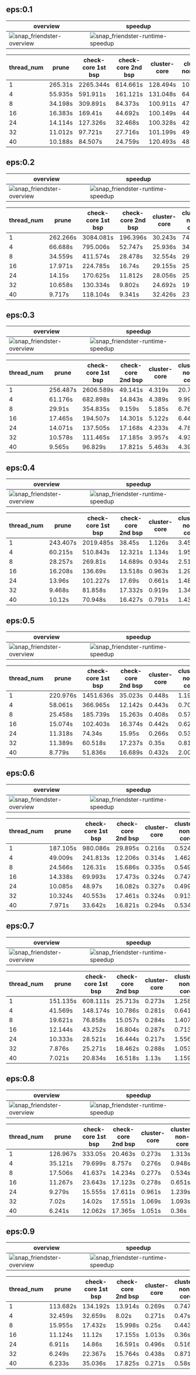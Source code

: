 ## eps:0.1

overview | speedup
--- | ---
![snap_friendster-overview](../../figures/scalability_new1_better_pruning/snap_friendster-eps:0.1-min_pts:5-overview.png) | ![snap_friendster-runtime-speedup](../../figures/scalability_new1_better_pruning/snap_friendster-eps:0.1-min_pts:5-runtime-speedup.png)

thread_num | prune | check-core 1st bsp | check-core 2nd bsp | cluster-core | cluster-non-core | total | total speedup
--- | --- | --- | --- | --- | --- | --- | ---
1 | 265.31s | 2265.344s | 614.661s | 128.494s | 106.127s | 3379.957s | 1.000
4 | 55.935s | 591.911s | 161.121s | 131.048s | 64.212s | 1004.249s | 3.366
8 | 34.198s | 309.891s | 84.373s | 100.911s | 47.237s | 576.614s | 5.862
16 | 16.383s | 169.41s | 44.692s | 100.149s | 44.78s | 375.418s | 9.003
24 | 14.114s | 127.326s | 32.468s | 100.328s | 42.797s | 317.045s | 10.661
32 | 11.012s | 97.721s | 27.716s | 101.199s | 49.848s | 287.503s | 11.756
40 | 10.188s | 84.507s | 24.759s | 120.493s | 48.982s | 288.937s | 11.698

## eps:0.2

overview | speedup
--- | ---
![snap_friendster-overview](../../figures/scalability_new1_better_pruning/snap_friendster-eps:0.2-min_pts:5-overview.png) | ![snap_friendster-runtime-speedup](../../figures/scalability_new1_better_pruning/snap_friendster-eps:0.2-min_pts:5-runtime-speedup.png)

thread_num | prune | check-core 1st bsp | check-core 2nd bsp | cluster-core | cluster-non-core | total | total speedup
--- | --- | --- | --- | --- | --- | --- | ---
1 | 262.266s | 3084.081s | 196.396s | 30.243s | 74.119s | 3647.116s | 1.000
4 | 66.688s | 795.006s | 52.747s | 25.936s | 34.416s | 974.798s | 3.741
8 | 34.559s | 411.574s | 28.478s | 32.554s | 29.442s | 536.611s | 6.797
16 | 17.971s | 224.785s | 16.74s | 29.155s | 25.265s | 313.928s | 11.618
24 | 14.15s | 170.625s | 11.812s | 28.056s | 25.565s | 250.219s | 14.576
32 | 10.658s | 130.334s | 9.802s | 24.692s | 19.66s | 195.159s | 18.688
40 | 9.717s | 118.104s | 9.341s | 32.426s | 23.665s | 193.264s | 18.871

## eps:0.3

overview | speedup
--- | ---
![snap_friendster-overview](../../figures/scalability_new1_better_pruning/snap_friendster-eps:0.3-min_pts:5-overview.png) | ![snap_friendster-runtime-speedup](../../figures/scalability_new1_better_pruning/snap_friendster-eps:0.3-min_pts:5-runtime-speedup.png)

thread_num | prune | check-core 1st bsp | check-core 2nd bsp | cluster-core | cluster-non-core | total | total speedup
--- | --- | --- | --- | --- | --- | --- | ---
1 | 256.487s | 2606.589s | 49.141s | 4.319s | 20.758s | 2937.298s | 1.000
4 | 61.176s | 682.898s | 14.843s | 4.389s | 9.998s | 773.31s | 3.798
8 | 29.91s | 354.835s | 9.159s | 5.185s | 6.763s | 405.855s | 7.237
16 | 17.465s | 194.507s | 14.301s | 5.122s | 6.44s | 237.841s | 12.350
24 | 14.071s | 137.505s | 17.168s | 4.233s | 4.782s | 177.762s | 16.524
32 | 10.578s | 111.465s | 17.185s | 3.957s | 4.932s | 148.143s | 19.827
40 | 9.565s | 96.829s | 17.821s | 5.463s | 4.396s | 134.076s | 21.908

## eps:0.4

overview | speedup
--- | ---
![snap_friendster-overview](../../figures/scalability_new1_better_pruning/snap_friendster-eps:0.4-min_pts:5-overview.png) | ![snap_friendster-runtime-speedup](../../figures/scalability_new1_better_pruning/snap_friendster-eps:0.4-min_pts:5-runtime-speedup.png)

thread_num | prune | check-core 1st bsp | check-core 2nd bsp | cluster-core | cluster-non-core | total | total speedup
--- | --- | --- | --- | --- | --- | --- | ---
1 | 243.407s | 2019.485s | 38.45s | 1.126s | 3.451s | 2305.922s | 1.000
4 | 60.215s | 510.843s | 12.321s | 1.134s | 1.952s | 586.468s | 3.932
8 | 28.257s | 269.81s | 14.689s | 0.934s | 2.519s | 316.212s | 7.292
16 | 16.208s | 136.69s | 13.518s | 0.963s | 1.298s | 168.68s | 13.670
24 | 13.96s | 101.227s | 17.69s | 0.661s | 1.48s | 135.019s | 17.079
32 | 9.468s | 81.858s | 17.332s | 0.919s | 1.348s | 110.929s | 20.787
40 | 10.12s | 70.948s | 16.427s | 0.791s | 1.431s | 99.72s | 23.124

## eps:0.5

overview | speedup
--- | ---
![snap_friendster-overview](../../figures/scalability_new1_better_pruning/snap_friendster-eps:0.5-min_pts:5-overview.png) | ![snap_friendster-runtime-speedup](../../figures/scalability_new1_better_pruning/snap_friendster-eps:0.5-min_pts:5-runtime-speedup.png)

thread_num | prune | check-core 1st bsp | check-core 2nd bsp | cluster-core | cluster-non-core | total | total speedup
--- | --- | --- | --- | --- | --- | --- | ---
1 | 220.976s | 1451.636s | 35.023s | 0.448s | 1.194s | 1709.281s | 1.000
4 | 58.061s | 366.965s | 12.142s | 0.443s | 0.708s | 438.322s | 3.900
8 | 25.458s | 185.739s | 15.263s | 0.408s | 0.57s | 227.441s | 7.515
16 | 15.074s | 102.403s | 16.374s | 0.442s | 0.623s | 134.919s | 12.669
24 | 11.318s | 74.34s | 15.95s | 0.266s | 0.531s | 102.407s | 16.691
32 | 11.389s | 60.518s | 17.237s | 0.35s | 0.81s | 90.307s | 18.927
40 | 8.779s | 51.836s | 16.689s | 0.432s | 2.005s | 79.745s | 21.434

## eps:0.6

overview | speedup
--- | ---
![snap_friendster-overview](../../figures/scalability_new1_better_pruning/snap_friendster-eps:0.6-min_pts:5-overview.png) | ![snap_friendster-runtime-speedup](../../figures/scalability_new1_better_pruning/snap_friendster-eps:0.6-min_pts:5-runtime-speedup.png)

thread_num | prune | check-core 1st bsp | check-core 2nd bsp | cluster-core | cluster-non-core | total | total speedup
--- | --- | --- | --- | --- | --- | --- | ---
1 | 187.105s | 980.086s | 29.895s | 0.216s | 0.524s | 1197.83s | 1.000
4 | 49.009s | 241.813s | 12.206s | 0.314s | 1.462s | 304.807s | 3.930
8 | 24.566s | 126.31s | 15.686s | 0.335s | 0.549s | 167.45s | 7.153
16 | 14.338s | 69.993s | 17.473s | 0.324s | 0.747s | 102.879s | 11.643
24 | 10.085s | 48.97s | 16.082s | 0.327s | 0.499s | 75.965s | 15.768
32 | 10.324s | 40.553s | 17.461s | 0.324s | 0.913s | 69.578s | 17.216
40 | 7.971s | 33.642s | 16.821s | 0.294s | 0.534s | 59.264s | 20.212

## eps:0.7

overview | speedup
--- | ---
![snap_friendster-overview](../../figures/scalability_new1_better_pruning/snap_friendster-eps:0.7-min_pts:5-overview.png) | ![snap_friendster-runtime-speedup](../../figures/scalability_new1_better_pruning/snap_friendster-eps:0.7-min_pts:5-runtime-speedup.png)

thread_num | prune | check-core 1st bsp | check-core 2nd bsp | cluster-core | cluster-non-core | total | total speedup
--- | --- | --- | --- | --- | --- | --- | ---
1 | 151.135s | 608.111s | 25.713s | 0.273s | 1.258s | 786.493s | 1.000
4 | 41.569s | 148.174s | 10.786s | 0.281s | 0.641s | 201.454s | 3.904
8 | 19.621s | 76.858s | 15.057s | 0.284s | 1.407s | 113.23s | 6.946
16 | 12.144s | 43.252s | 16.804s | 0.287s | 0.713s | 73.204s | 10.744
24 | 10.333s | 28.521s | 16.444s | 0.217s | 1.556s | 57.074s | 13.780
32 | 7.876s | 25.271s | 18.462s | 0.288s | 1.053s | 52.953s | 14.853
40 | 7.021s | 20.834s | 16.518s | 1.13s | 1.159s | 46.665s | 16.854

## eps:0.8

overview | speedup
--- | ---
![snap_friendster-overview](../../figures/scalability_new1_better_pruning/snap_friendster-eps:0.8-min_pts:5-overview.png) | ![snap_friendster-runtime-speedup](../../figures/scalability_new1_better_pruning/snap_friendster-eps:0.8-min_pts:5-runtime-speedup.png)

thread_num | prune | check-core 1st bsp | check-core 2nd bsp | cluster-core | cluster-non-core | total | total speedup
--- | --- | --- | --- | --- | --- | --- | ---
1 | 126.967s | 333.05s | 20.463s | 0.273s | 1.313s | 482.07s | 1.000
4 | 35.121s | 79.699s | 8.757s | 0.276s | 0.948s | 124.805s | 3.863
8 | 17.506s | 41.637s | 14.234s | 0.277s | 0.534s | 74.193s | 6.498
16 | 11.267s | 23.643s | 17.123s | 0.278s | 0.651s | 52.966s | 9.101
24 | 9.279s | 15.555s | 17.611s | 0.961s | 1.239s | 44.649s | 10.797
32 | 7.02s | 14.02s | 17.551s | 1.069s | 1.093s | 40.756s | 11.828
40 | 6.241s | 12.062s | 17.365s | 1.051s | 0.36s | 37.083s | 13.000

## eps:0.9

overview | speedup
--- | ---
![snap_friendster-overview](../../figures/scalability_new1_better_pruning/snap_friendster-eps:0.9-min_pts:5-overview.png) | ![snap_friendster-runtime-speedup](../../figures/scalability_new1_better_pruning/snap_friendster-eps:0.9-min_pts:5-runtime-speedup.png)

thread_num | prune | check-core 1st bsp | check-core 2nd bsp | cluster-core | cluster-non-core | total | total speedup
--- | --- | --- | --- | --- | --- | --- | ---
1 | 113.682s | 134.192s | 13.914s | 0.269s | 0.747s | 262.809s | 1.000
4 | 32.459s | 32.659s | 8.02s | 0.271s | 0.47s | 73.882s | 3.557
8 | 15.955s | 17.432s | 15.998s | 0.25s | 0.443s | 50.081s | 5.248
16 | 11.124s | 11.12s | 17.155s | 1.013s | 0.36s | 40.774s | 6.446
24 | 6.911s | 14.86s | 16.591s | 0.496s | 0.516s | 39.378s | 6.674
32 | 6.249s | 22.367s | 15.764s | 0.438s | 0.871s | 45.693s | 5.752
40 | 6.233s | 35.036s | 17.825s | 0.271s | 0.58s | 59.948s | 4.384

